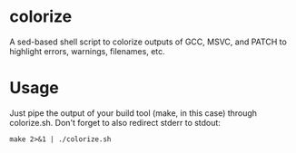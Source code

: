 colorize
========

A sed-based shell script to colorize outputs of GCC, MSVC, and PATCH to highlight errors, warnings, filenames, etc.

Usage
=====

Just pipe the output of your build tool (make, in this case) through colorize.sh. Don't forget to also redirect stderr to stdout:

``
make 2>&1 | ./colorize.sh
``
